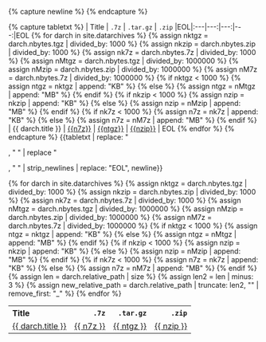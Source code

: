 ---
---

<!--
We're using Liquid here somewhat unusually to have it output MARKDOWN instead
of the usual HTML. But, the challenge is that Markdown is highly sensitive to
newlines and Liquid is somewhat unpredictable in the creation of newlines.
So, first, we need to create a Liquid variable that represents
a NEWLINE. That is that the first capture block is all about. Then, we capture
the entire Markdown table as a single Liquid string variable, tabletxt, with
'EOL' representing the end of each line of the table. Finally, we output the
Markdown table, striping all newlines that Liquid may have inserted, replacing
any HTML <p> and </p> that Liquid may have inserted with spaces and then finally
replacing the EOLs with real newlines.
-->
{% capture newline %}
{% endcapture %}

{% capture tabletxt %}
| Title | `.7z` | `.tar.gz` | `.zip` |EOL|:---|---:|---:|---:|EOL
{% for darch in site.datarchives %}
    {% assign nktgz = darch.nbytes.tgz | divided_by: 1000 %}
    {% assign nkzip = darch.nbytes.zip | divided_by: 1000 %}
    {% assign nk7z = darch.nbytes.7z | divided_by: 1000 %}
    {% assign nMtgz = darch.nbytes.tgz | divided_by: 1000000 %}
    {% assign nMzip = darch.nbytes.zip | divided_by: 1000000 %}
    {% assign nM7z = darch.nbytes.7z | divided_by: 1000000 %}
    {% if nktgz < 1000 %}
        {% assign ntgz = nktgz | append: "KB" %}
    {% else %}
        {% assign ntgz = nMtgz | append: "MB" %}
    {% endif %}
    {% if nkzip < 1000 %}
        {% assign nzip = nkzip | append: "KB" %}
    {% else %}
        {% assign nzip = nMzip | append: "MB" %}
    {% endif %}
    {% if nk7z < 1000 %}
        {% assign n7z = nk7z | append: "KB" %}
    {% else %}
        {% assign n7z = nM7z | append: "MB" %}
    {% endif %}
| {{ darch.title }} | [{{n7z}}]({{site.rawdata_baseurl}}/{{darch.stem}}.7z?raw=true) | [{{ntgz}}]({{site.rawdata_baseurl}}/{{darch.stem}}.tar.gz?raw=true) | [{{nzip}}]({{site.rawdata_baseurl}}/{{darch.stem}}.zip?raw=true) | EOL
{% endfor %}
{% endcapture %}
{{tabletxt | replace: "<p>, " " | replace "</p>, " " | strip_newlines | replace: "EOL", newline}}


<!-- Here is the normal HTML way -->
<table>
  <tr>
    <th style="text-align: left">Title</th>
    <th style="text-align: right"><code>.7z</code></th>
    <th style="text-align: right"><code>.tar.gz</code></th>
    <th style="text-align: right"><code>.zip</code></th>
  </tr>
{% for darch in site.datarchives %}
    {% assign nktgz = darch.nbytes.tgz | divided_by: 1000 %}
    {% assign nkzip = darch.nbytes.zip | divided_by: 1000 %}
    {% assign nk7z = darch.nbytes.7z | divided_by: 1000 %}
    {% assign nMtgz = darch.nbytes.tgz | divided_by: 1000000 %}
    {% assign nMzip = darch.nbytes.zip | divided_by: 1000000 %}
    {% assign nM7z = darch.nbytes.7z | divided_by: 1000000 %}
    {% if nktgz < 1000 %}
        {% assign ntgz = nktgz | append: "KB" %}
    {% else %}
        {% assign ntgz = nMtgz | append: "MB" %}
    {% endif %}
    {% if nkzip < 1000 %}
        {% assign nzip = nkzip | append: "KB" %}
    {% else %}
        {% assign nzip = nMzip | append: "MB" %}
    {% endif %}
    {% if nk7z < 1000 %}
        {% assign n7z = nk7z | append: "KB" %}
    {% else %}
        {% assign n7z = nM7z | append: "MB" %}
    {% endif %}
    {% assign len = darch.relative_path | size %}
    {% assign len2 = len | minus: 3 %}
    {% assign new_relative_path = darch.relative_path | truncate: len2, "" | remove_first: "_" %}
    <tr>
        <td style="text-align: left"><a href="{{ new_relative_path }}">{{ darch.title }}</a></td>
        <td style="text-align: right"><a href="{{ site.rawdata_baseurl }}/{{ darch.stem }}.7z?raw=true">{{ n7z }}</a></td>
        <td style="text-align: right"><a href="{{ site.rawdata_baseurl }}/{{ darch.stem }}.tar.gz?raw=true">{{ ntgz }}</a></td>
        <td style="text-align: right"><a href="{{ site.rawdata_baseurl }}/{{ darch.stem }}.zip?raw=true">{{ nzip }}</a></td>
    </tr>
{% endfor %}
</table>
